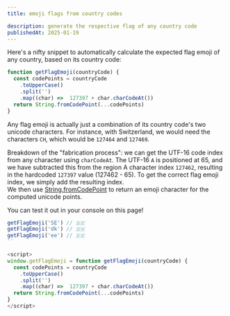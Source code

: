 ```yaml
---
title: emoji flags from country codes

description: generate the respective flag of any country code
publishedAt: 2025-01-19
---
```


Here's a nifty snippet to automatically calculate the expected flag emoji of any country,
based on its country code:

```ts
function getFlagEmoji(countryCode) {
  const codePoints = countryCode
    .toUpperCase()
    .split('')
    .map((char) =>  127397 + char.charCodeAt())
  return String.fromCodePoint(...codePoints)
}
```

Any flag emoji is actually just a combination of its country code's two unicode characters. For instance, with Switzerland, we would need the characters `CH`, which would be `127464` and `127469`.

Breakdown of the "fabrication process": we can get the UTF-16 code index from any character using `charCodeAt`. The UTF-16 `A` is positioned at 65, and we have subtracted this from the region A character index `127462`, resulting in the hardcoded `127397` value (127462 - 65). To get the correct flag emoji index, we simply add the resulting index.\
We then use [String.fromCodePoint](https://developer.mozilla.org/en-US/docs/Web/JavaScript/Reference/Global_Objects/String/fromCodePoint) to return an emoji character for the computed unicode points.

You can test it out in your console on this page!

```ts
getFlagEmoji('SE') // 🇸🇪
getFlagEmoji('dk') // 🇩🇰
getFlagEmoji('ee') // 🇪🇪
``

<script>
window.getFlagEmoji = function getFlagEmoji(countryCode) {
  const codePoints = countryCode
    .toUpperCase()
    .split('')
    .map((char) =>  127397 + char.charCodeAt())
  return String.fromCodePoint(...codePoints)
}
</script>
